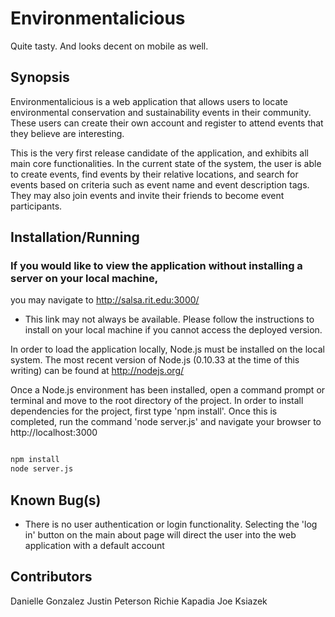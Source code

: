Environmentalicious
==

Quite tasty. And looks decent on mobile as well.

## Synopsis

Environmentalicious is a web application that allows users to locate environmental conservation and sustainability events in their community. These users can create their own account and register to attend events that they believe are interesting.

This is the very first release candidate of the application, and exhibits all main core functionalities. In the current state of the system, the user is able to create events, find events by their relative locations, and search for events based on criteria such as event name and event description tags. They may also join events and invite their friends to become event participants.  

## Installation/Running

### If you would like to view the application without installing a server on your local machine, 
you may navigate to http://salsa.rit.edu:3000/
* This link may not always be available. Please follow the instructions to install on your local machine if you cannot access the deployed version. 

In order to load the application locally, Node.js must be installed on the local system. The most recent version of Node.js (0.10.33 at the time of this writing) can be found at http://nodejs.org/

Once a Node.js environment has been installed, open a command prompt or terminal and move to the root directory of the project. In order to install dependencies for the project, first type 'npm install'. Once this is completed, run the command 'node server.js' and navigate your browser to http://localhost:3000

```bash

npm install
node server.js

```
## Known Bug(s)

* There is no user authentication or login functionality. Selecting the 'log in' button on the main about page will direct the user into the web application with a default account

## Contributors

Danielle Gonzalez
Justin Peterson
Richie Kapadia
Joe Ksiazek

